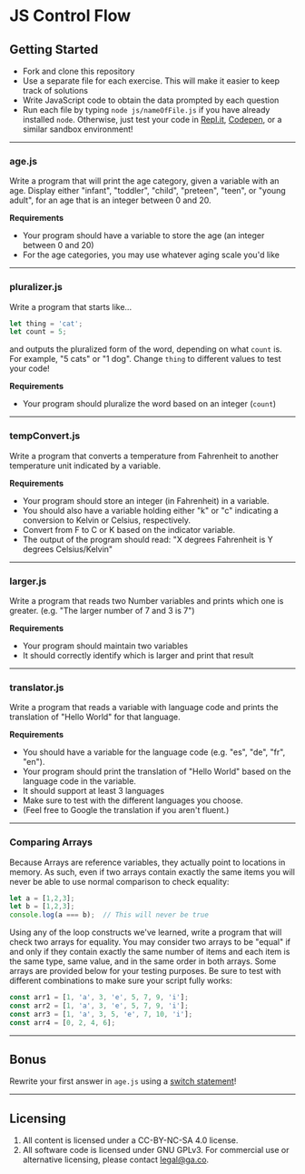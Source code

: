 # JS Control Flow

## Getting Started
* Fork and clone this repository
* Use a separate file for each exercise. This will make it easier to keep track of solutions
* Write JavaScript code to obtain the data prompted by each question
* Run each file by typing `node js/nameOfFile.js` if you have already installed `node`. Otherwise, just test your code in [Repl.it](https://replit.com/), [Codepen](https://codepen.io/), or a similar sandbox environment!
---

### age.js
Write a program that will print the age category, given a variable with an age. Display either "infant", "toddler", "child", "preteen", "teen", or "young adult", for an age that is an integer between 0 and 20.

**Requirements**
* Your program should have a variable to store the age (an integer between 0 and 20)
* For the age categories, you may use whatever aging scale you'd like

---

### pluralizer.js
Write a program that starts like...

```js
let thing = 'cat';
let count = 5;
```
and outputs the pluralized form of the word, depending on what `count` is. For example, "5 cats" or "1 dog". Change `thing` to different values to test your code!

**Requirements**
* Your program should pluralize the word based on an integer (`count`)

---

### tempConvert.js
Write a program that converts a temperature from Fahrenheit to another temperature unit indicated by a variable.

**Requirements**
* Your program should store an integer (in Fahrenheit) in a variable.
* You should also have a variable holding either "k" or "c" indicating a conversion to Kelvin or Celsius, respectively.
* Convert from F to C or K based on the indicator variable.
* The output of the program should read: "X degrees Fahrenheit is Y degrees Celsius/Kelvin"

---

### larger.js
Write a program that reads two Number variables and prints which one is greater. (e.g. "The larger number of 7 and 3 is 7")

**Requirements**
* Your program should maintain two variables
* It should correctly identify which is larger and print that result

---

### translator.js
Write a program that reads a variable with language code and prints the translation of "Hello World" for that language.

**Requirements**
* You should have a variable for the language code (e.g. "es", "de", "fr", "en").
* Your program should print the translation of "Hello World" based on the language code in the variable.
* It should support at least 3 languages
* Make sure to test with the different languages you choose.
* (Feel free to Google the translation if you aren't fluent.)

---
### Comparing Arrays
Because Arrays are reference variables, they actually point to locations in memory. As such, even if two arrays contain exactly the same items you will never be able to use normal comparison to check equality:

```javascript
let a = [1,2,3];
let b = [1,2,3];
console.log(a === b);  // This will never be true
```

Using any of the loop constructs we've learned, write a program that will check two arrays for equality. You may consider two arrays to be "equal" if and only if they contain exactly the same number of items and each item is the same type, same value, and in the same order in both arrays. Some arrays are provided below for your testing purposes. Be sure to test with different combinations to make sure your script fully works:

```javascript
const arr1 = [1, 'a', 3, 'e', 5, 7, 9, 'i'];
const arr2 = [1, 'a', 3, 'e', 5, 7, 9, 'i'];
const arr3 = [1, 'a', 3, 5, 'e', 7, 10, 'i'];
const arr4 = [0, 2, 4, 6];
```

---

## Bonus

Rewrite your first answer in `age.js` using a [switch statement](https://developer.mozilla.org/en-US/docs/Web/JavaScript/Reference/Statements/switch)! 

---

## Licensing
1. All content is licensed under a CC-BY-NC-SA 4.0 license.
2. All software code is licensed under GNU GPLv3. For commercial use or alternative licensing, please contact legal@ga.co.
